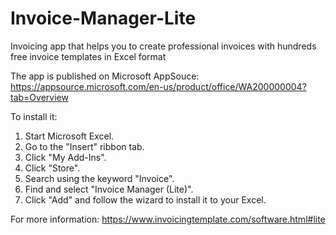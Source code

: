 # Invoice-Manager-Lite
Invoicing app that helps you to create professional invoices with hundreds free invoice templates in Excel format 

The app is published on Microsoft AppSouce: 
https://appsource.microsoft.com/en-us/product/office/WA200000004?tab=Overview

To install it:
1. Start Microsoft Excel.
2. Go to the "Insert" ribbon tab.
3. Click "My Add-Ins".
4. Click "Store".
5. Search using the keyword "Invoice".
6. Find and select "Invoice Manager (Lite)".
7. Click "Add" and follow the wizard to install it to your Excel.

For more information:
https://www.invoicingtemplate.com/software.html#lite

